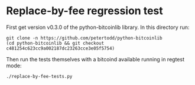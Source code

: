 Replace-by-fee regression test
==============================

First get version v0.3.0 of the python-bitcoinlib library. In this directory
run:

    git clone -n https://github.com/petertodd/python-bitcoinlib
    (cd python-bitcoinlib && git checkout c481254c623cc9a002187dc23263cce3e05f5754)

Then run the tests themselves with a bitcoind available running in regtest
mode:

    ./replace-by-fee-tests.py

